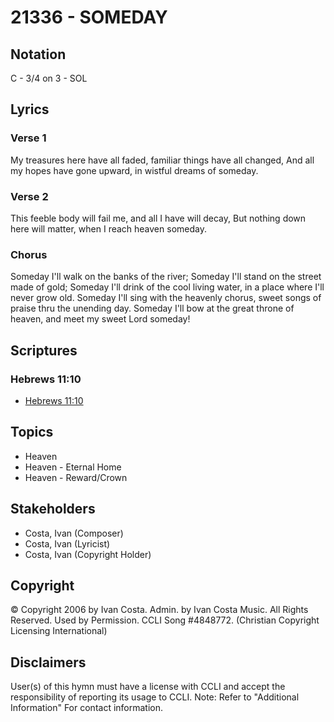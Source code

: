# 21336 - SOMEDAY

## Notation

C - 3/4 on 3 - SOL

## Lyrics

### Verse 1

My treasures here have all faded, familiar things have all changed, And all my hopes have gone upward, in wistful dreams of someday.

### Verse 2

This feeble body will fail me, and all I have will decay, But nothing down here will matter, when I reach heaven someday.

### Chorus

Someday I'll walk on the banks of the river; Someday I'll stand on the street made of gold; Someday I'll drink of the cool living water, in a place where I'll never grow old. Someday I'll sing with the heavenly chorus, sweet songs of praise thru the unending day. Someday I'll bow at the great throne of heaven, and meet my sweet Lord someday!


## Scriptures

### Hebrews 11:10

- [Hebrews 11:10](https://www.biblegateway.com/passage/?search=Hebrews%2011%3A10)


## Topics

- Heaven
- Heaven - Eternal Home
- Heaven - Reward/Crown

## Stakeholders

- Costa, Ivan (Composer)
- Costa, Ivan (Lyricist)
- Costa, Ivan (Copyright Holder)

## Copyright

© Copyright 2006 by Ivan Costa. 
Admin. by Ivan Costa Music. All Rights Reserved. Used by Permission. CCLI Song #4848772.
(Christian Copyright Licensing International)

## Disclaimers

User(s) of this hymn must have a license with CCLI and accept the responsibility of reporting its usage to CCLI.
Note: Refer to "Additional Information" For contact information.

